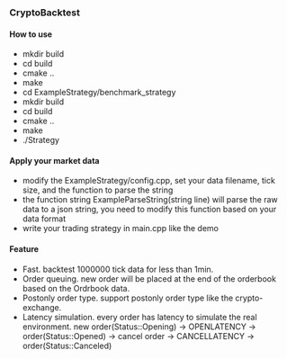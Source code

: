 ### CryptoBacktest

#### How to use

* mkdir build
* cd build
* cmake ..
* make
* cd ExampleStrategy/benchmark_strategy
* mkdir build
* cd build
* cmake ..
* make
* ./Strategy

#### Apply your market data
* modify the ExampleStrategy/config.cpp, set your data filename, tick size, and the function to parse the string
* the function string ExampleParseString(string line) will parse the raw data to a json string, you need to modify this function based on your data format
* write your trading strategy in main.cpp like the demo

#### Feature
* Fast. backtest 1000000 tick data for less than 1min.
* Order queuing. new order will be placed at the end of the orderbook based on the Ordrbook data.
* Postonly order type. support postonly order type like the crypto-exchange.
* Latency simulation. every order has latency to simulate the real environment. new order(Status::Opening) -> OPENLATENCY -> order(Status::Opened) -> cancel order -> CANCELLATENCY -> order(Status::Canceled)
